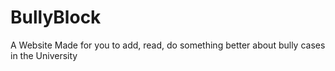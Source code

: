 # BullyBlock
A Website Made for you to add, read, do something better about bully cases in the University
